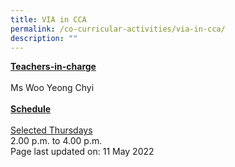 ```yaml
---
title: VIA in CCA
permalink: /co-curricular-activities/via-in-cca/
description: ""
---
```

<p><u><strong>Teachers-in-charge</strong></u><br /><br />Ms Woo Yeong Chyi<br /><br /><u><strong>Schedule</strong></u><br /><br /><u>Selected Thursdays<br /></u>2.00 p.m. to 4.00 p.m.<br />Page last updated on: 11 May 2022</p>
